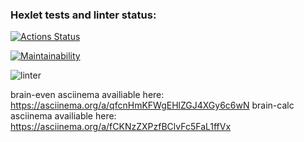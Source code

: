 ### Hexlet tests and linter status:
[![Actions Status](https://github.com/EdM1r/python-project-lvl1/workflows/hexlet-check/badge.svg)](https://github.com/EdM1r/python-project-lvl1/actions)

[![Maintainability](https://api.codeclimate.com/v1/badges/a99a88d28ad37a79dbf6/maintainability)](https://codeclimate.com/github/codeclimate/codeclimate/maintainability)

![linter](https://github.com/EdM1r/python-project-lvl1/actions/workflows/run_lint.yml/badge.svg)

brain-even asciinema availiable here: https://asciinema.org/a/qfcnHmKFWgEHlZGJ4XGy6c6wN
brain-calc asciinema availiable here: https://asciinema.org/a/fCKNzZXPzfBClvFc5FaL1ffVx

